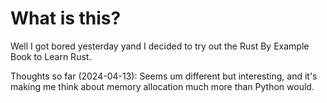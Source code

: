 # What is this?
Well I got bored yesterday yand I decided to try out the Rust By Example Book to Learn Rust.

Thoughts so far (2024-04-13): Seems um different but interesting, and it's making me think about memory allocation much more than Python would.
